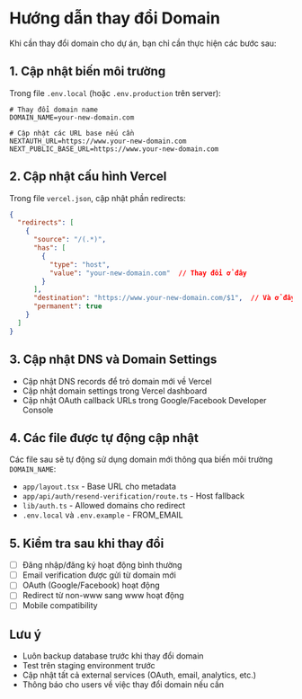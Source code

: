 # Hướng dẫn thay đổi Domain

Khi cần thay đổi domain cho dự án, bạn chỉ cần thực hiện các bước sau:

## 1. Cập nhật biến môi trường

Trong file `.env.local` (hoặc `.env.production` trên server):

```env
# Thay đổi domain name
DOMAIN_NAME=your-new-domain.com

# Cập nhật các URL base nếu cần
NEXTAUTH_URL=https://www.your-new-domain.com
NEXT_PUBLIC_BASE_URL=https://www.your-new-domain.com
```

## 2. Cập nhật cấu hình Vercel

Trong file `vercel.json`, cập nhật phần redirects:

```json
{
  "redirects": [
    {
      "source": "/(.*)",
      "has": [
        {
          "type": "host",
          "value": "your-new-domain.com"  // Thay đổi ở đây
        }
      ],
      "destination": "https://www.your-new-domain.com/$1",  // Và ở đây
      "permanent": true
    }
  ]
}
```

## 3. Cập nhật DNS và Domain Settings

- Cập nhật DNS records để trỏ domain mới về Vercel
- Cập nhật domain settings trong Vercel dashboard
- Cập nhật OAuth callback URLs trong Google/Facebook Developer Console

## 4. Các file được tự động cập nhật

Các file sau sẽ tự động sử dụng domain mới thông qua biến môi trường `DOMAIN_NAME`:

- `app/layout.tsx` - Base URL cho metadata
- `app/api/auth/resend-verification/route.ts` - Host fallback
- `lib/auth.ts` - Allowed domains cho redirect
- `.env.local` và `.env.example` - FROM_EMAIL

## 5. Kiểm tra sau khi thay đổi

- [ ] Đăng nhập/đăng ký hoạt động bình thường
- [ ] Email verification được gửi từ domain mới
- [ ] OAuth (Google/Facebook) hoạt động
- [ ] Redirect từ non-www sang www hoạt động
- [ ] Mobile compatibility

## Lưu ý

- Luôn backup database trước khi thay đổi domain
- Test trên staging environment trước
- Cập nhật tất cả external services (OAuth, email, analytics, etc.)
- Thông báo cho users về việc thay đổi domain nếu cần